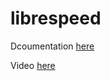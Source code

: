 # librespeed

Dcoumentation [here](https://docs.technotim.live/posts/librespeed/)

Video [here](https://www.youtube.com/watch?v=FWhsEsh1P3Y)